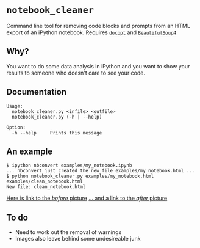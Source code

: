 # `notebook_cleaner`

Command line tool for removing code blocks and prompts from an HTML export of an iPython notebook.
Requires [`docopt`](https://docopt.org) and [`BeautifulSoup4`](http://www.crummy.com/software/BeautifulSoup/bs4/doc/)

## Why?

You want to do some data analysis in iPython and you want to show your results to someone who doesn't care to see your code.

## Documentation

```
Usage:
  notebook_cleaner.py <infile> <outfile>
  notebook_cleaner.py (-h | --help)

Option:
  -h --help  	Prints this message
```

## An example

```
$ ipython nbconvert examples/my_notebook.ipynb
... nbconvert just created the new file examples/my_notebook.html ...
$ python notebook_cleaner.py examples/my_notebook.html examples/clean_notebook.html
New file: clean_notebook.html
```

[Here is link to the *before* picture](https://htmlpreview.github.io/?https://github.com/RAvdek/notebook_cleaner/blob/master/examples/my_notebook.html)
[... and a link to the *after* picture](https://htmlpreview.github.io/?https://github.com/RAvdek/notebook_cleaner/blob/master/examples/clean_notebook.html)

## To do
- Need to work out the removal of warnings
- Images also leave behind some undesireable junk